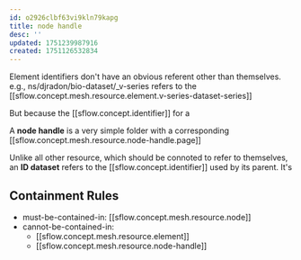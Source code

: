 ```yaml
---
id: o2926clbf63vi9kln79kapg
title: node handle
desc: ''
updated: 1751239987916
created: 1751126532834
---
```


Element identifiers don't have an obvious referent other than themselves. e.g., ns/djradon/bio-dataset/_v-series refers to the [[sflow.concept.mesh.resource.element.v-series-dataset-series]]

But because the [[sflow.concept.identifier]] for a 

A **node handle** is a very simple folder with a corresponding [[sflow.concept.mesh.resource.node-handle.page]]

Unlike all other resource, which should be connoted to refer to themselves, an **ID dataset** refers to the [[sflow.concept.identifier]] used by its parent. It's 



## Containment Rules

- must-be-contained-in: [[sflow.concept.mesh.resource.node]]
- cannot-be-contained-in: 
  - [[sflow.concept.mesh.resource.element]]
  - [[sflow.concept.mesh.resource.node-handle]]